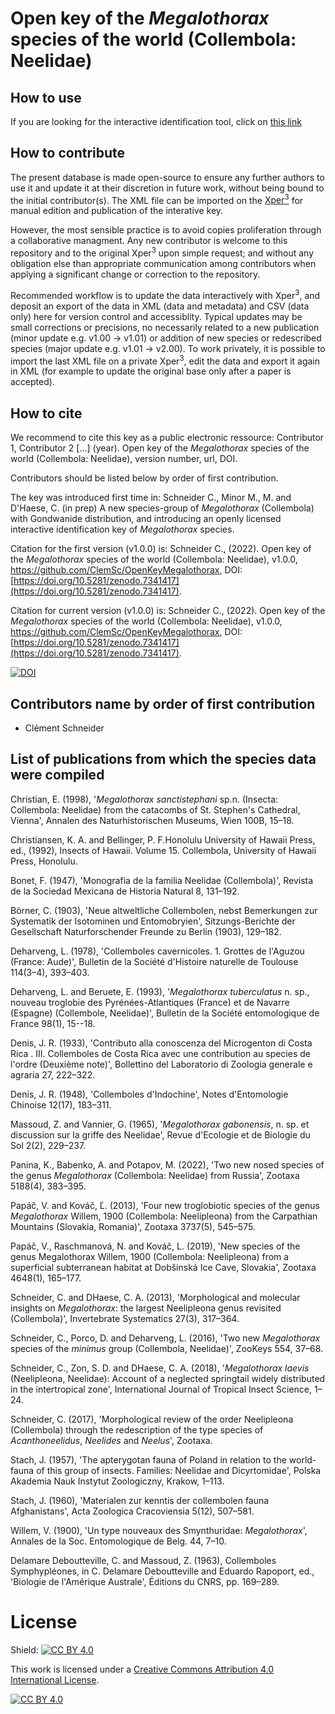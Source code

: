 # Open key of the <em>Megalothorax</em> species of the world (Collembola: Neelidae)

## How to use
If you are looking for the interactive identification tool, click on [this link](https://www.xper3.fr/xper3GeneratedFiles/publish/identification/-9016514619991831667/mkey.html)

## How to contribute
The present database is made open-source to ensure any further authors to use it and update it at their discretion in future work, without being bound to the initial contributor(s). The XML file can be imported on the [Xper<sup>3</sup>](https://www.xper3.fr) for manual edition and publication of the interative key.

However, the most sensible practice is to avoid copies proliferation through a collaborative managment. Any new contributor is welcome to this repository and to the original Xper<sup>3</sup>  upon simple request; and without any obligation else than appropriate communication among contributors when applying a significant change or correction to the repository.

Recommended workflow is to update the data interactively with Xper<sup>3</sup>, and deposit an export of the data in XML (data and metadata) and CSV (data only) here for version control and accessiblity. Typical updates may be small corrections or precisions, no necessarily related to a new publication (minor update e.g. v1.00 -> v1.01) or addition of new species or redescribed species (major update e.g. v1.01 -> v2.00). To work privately, it is possible to import the last XML file on a private Xper<sup>3</sup>, edit the data and export it again in XML (for example to update the original base only after a paper is accepted).

## How to cite
We recommend to cite this key as a public electronic ressource:
Contributor 1, Contributor 2 [...] (year). Open key of the <em>Megalothorax</em> species of the world (Collembola: Neelidae), version number, url, DOI.

Contributors should be listed below by order of first contribution.

The key was introduced first time in:
Schneider C., Minor M., M. and D'Haese, C. (in prep) A new species-group of <em>Megalothorax</em> (Collembola) with Gondwanide distribution, and introducing an openly licensed interactive identification key of <em>Megalothorax</em> species.

Citation for the first version (v1.0.0) is:
Schneider C., (2022). Open key of the <em>Megalothorax</em> species of the world (Collembola: Neelidae), v1.0.0, https://github.com/ClemSc/OpenKeyMegalothorax, DOI: [https://doi.org/10.5281/zenodo.7341417](https://doi.org/10.5281/zenodo.7341417).

Citation for current version (v1.0.0) is:
Schneider C., (2022). Open key of the <em>Megalothorax</em> species of the world (Collembola: Neelidae), v1.0.0, https://github.com/ClemSc/OpenKeyMegalothorax, DOI: [https://doi.org/10.5281/zenodo.7341417](https://doi.org/10.5281/zenodo.7341417). 

[![DOI](https://zenodo.org/badge/542478389.svg)](https://zenodo.org/badge/latestdoi/542478389)




## Contributors name by order of first contribution
- Clément Schneider

## List of publications from which the species data were compiled

Christian, E. (1998), '<em>Megalothorax sanctistephani</em> sp.n. (Insecta: Collembola: Neelidae) from the catacombs of St. Stephen's Cathedral, Vienna', Annalen des Naturhistorischen Museums, Wien 100B, 15–18.

Christiansen, K. A. and Bellinger, P. F.Honolulu University of Hawaii Press, ed.,  (1992), Insects of Hawaii. Volume 15. Collembola, University of Hawaii Press, Honolulu.

Bonet, F. (1947), 'Monografia de la familia Neelidae (Collembola)', Revista de la Sociedad Mexicana de Historia Natural 8, 131–192.

Börner, C. (1903), 'Neue altweltliche Collembolen, nebst Bemerkungen zur Systematik der Isotominen und Entomobryien', Sitzungs-Berichte der Gesellschaft Naturforschender Freunde zu Berlin (1903), 129–182.

Deharveng, L. (1978), 'Collemboles cavernicoles. 1. Grottes de l'Aguzou (France: Aude)', Bulletin de la Société d'Histoire naturelle de Toulouse 114(3–4), 393–403.

Deharveng, L. and Beruete, E. (1993), '<em>Megalothorax tuberculatus</em> n. sp., nouveau troglobie des Pyrénées-Atlantiques (France) et de Navarre (Espagne) (Collembole, Neelidae)', Bulletin de la Société entomologique de France 98(1), 15--18.

Denis, J. R. (1933), 'Contributo alla conoscenza del Microgenton di Costa Rica . III. Collemboles de Costa Rica avec une contribution au species de l'ordre (Deuxième note)', Bollettino del Laboratorio di Zoologia generale e agraria 27, 222–322.

Denis, J. R. (1948), 'Collemboles d'Indochine', Notes d'Entomologie Chinoise 12(17), 183–311.

Massoud, Z. and Vannier, G. (1965), '<em>Megalothorax gabonensis</em>, n. sp. et discussion sur la griffe des Neelidae', Revue d'Ecologie et de Biologie du Sol 2(2), 229–237.

Panina, K., Babenko, A. and Potapov, M. (2022), 'Two new nosed species of the genus <em>Megalothorax</em> (Collembola: Neelidae) from Russia', Zootaxa 5188(4), 383–395.

Papáč, V. and Kováč, Ľ. (2013), 'Four new troglobiotic species of the genus <em>Megalothorax</em> Willem, 1900 (Collembola: Neelipleona) from the Carpathian Mountains (Slovakia, Romania)', Zootaxa 3737(5), 545–575.

Papáč, V., Raschmanová, N. and Kováč, L. (2019), 'New species of the genus Megalothorax Willem, 1900 (Collembola: Neelipleona) from a superficial subterranean habitat at Dobšinská Ice Cave, Slovakia', Zootaxa 4648(1), 165–177.

Schneider, C. and DHaese, C. A. (2013), 'Morphological and molecular insights on <em>Megalothorax</em>: the largest Neelipleona genus revisited (Collembola)', Invertebrate Systematics 27(3), 317–364.

Schneider, C., Porco, D. and Deharveng, L. (2016), 'Two new <em>Megalothorax</em> species of the <em>minimus</em> group (Collembola, Neelidae)', ZooKeys 554, 37–68.

Schneider, C., Zon, S. D. and DHaese, C. A. (2018), '<em>Megalothorax laevis</em> (Neelipleona, Neelidae): Account of a neglected springtail widely distributed in the intertropical zone', International Journal of Tropical Insect Science, 1–24.

Schneider, C. (2017), 'Morphological review of the order Neelipleona (Collembola) through the redescription of the type species of <em>Acanthoneelidus</em>, <em>Neelides</em> and <em>Neelus</em>', Zootaxa.

Stach, J. (1957), 'The apterygotan fauna of Poland in relation to the world-fauna of this group of insects. Families: Neelidae and Dicyrtomidae', Polska Akademia Nauk Instytut Zoologiczny, Krakow, 1–113.

Stach, J. (1960), 'Materialen zur kenntis der collembolen fauna Afghanistans', Acta Zoologica Cracoviensia 5(12), 507–581.

Willem, V. (1900), 'Un type nouveaux des Smynthuridae: <em>Megalothorax</em>', Annales de la Soc. Entomologique de Belg. 44, 7–10.

Delamare Deboutteville, C. and Massoud, Z. (1963), Collemboles Symphypléones, in C. Delamare Deboutteville and Eduardo Rapoport, ed., 'Biologie de l'Amérique Australe', Éditions du CNRS, pp. 169–289.

# License
Shield: [![CC BY 4.0][cc-by-shield]][cc-by]

This work is licensed under a
[Creative Commons Attribution 4.0 International License][cc-by].

[![CC BY 4.0][cc-by-image]][cc-by]

[cc-by]: http://creativecommons.org/licenses/by/4.0/
[cc-by-image]: https://i.creativecommons.org/l/by/4.0/88x31.png
[cc-by-shield]: https://img.shields.io/badge/License-CC%20BY%204.0-lightgrey.svg
